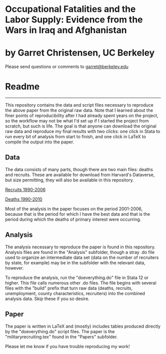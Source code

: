 # Occupational Fatalities and the Labor Supply: Evidence from the Wars in Iraq and Afghanistan
# by Garret Christensen, UC Berkeley

Please send questions or comments to <garret@berkeley.edu>

# Readme #
____________________________________________________

This repository contains the data and script files necessary to reproduce the above paper from the original raw data. Note that I learned about the finer points of reproducibility after I had already spent years on the project, so the workflow may not be what I'd set up if I started the project from scratch, but such is life. The goal is that anyone can download the original raw data and reproduce my final results with two clicks: one click in Stata to run every bit of analysis from start to finish, and one click in LaTeX to compile the output into the paper.

## Data ##
The data consists of many parts, though there are two main files: deaths and recruits.
These are available for download from Harvard's Dataverse, but size permitting, they will also be available in this repository. 

[Recruits 1990-2006](https://dataverse.harvard.edu/dataset.xhtml?persistentId=doi:10.7910/DVN/27772 "Recruits Data Link")

[Deaths 1990-2010](https://dataverse.harvard.edu/dataset.xhtml?persistentId=doi:10.7910/DVN/27763 "Deaths Data Link")

Most of the analysis in the paper focuses on the period 2001-2006, because that is the period for which I have the best data and that is the period during which the deaths of primary interest were occurring. 

## Analysis ##
The analysis necessary to reproduce the paper is found in this repository. Analysis files are found in the "Analysis" subfolder, though a stray .do file used to organize an intermediate data set (data on the number of recruiters by state, for example) may be in the subfolder with the relevant data, however.

To reproduce the analysis, run the "doeverything.do" file in Stata 12 or higher.
This file calls numerous other .do files. The file begins with several files with the "build" prefix that turn raw data (deaths, recruits, unemployment, county characteristics, recruiters) into the combined analysis data. Skip these if you so desire. 

## Paper ##
The paper is written in LaTeX and (mostly) includes tables produced directly by the "doeverything.do" script files. The paper is the "militaryrecruiting.tex" found in the "Papers" subfolder.  

Please let me know if you have trouble reproducing my work!

